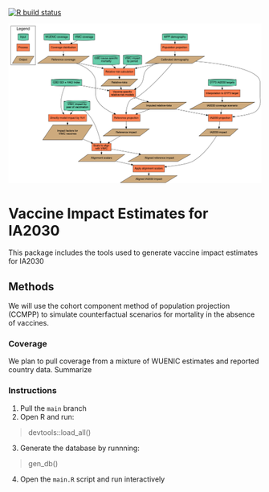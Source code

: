 <!-- badges: start -->
[![R build status](https://github.com/aucarter/vieIA2030/workflows/R-CMD-check/badge.svg)](https://github.com/aucarter/vieIA2030/actions)
<!-- badges: end -->

![Flowchart](flowchart.png)
# Vaccine Impact Estimates for IA2030

This package includes the tools used to generate vaccine impact estimates for IA2030

## Methods

We will use the cohort component method of population projection (CCMPP) to simulate counterfactual scenarios for mortality in the absence of vaccines.

### Coverage

We plan to pull coverage from a mixture of WUENIC estimates and reported country data. Summarize 

### Instructions

1. Pull the `main` branch
2. Open R and run:
> devtools::load_all()
3. Generate the database by runnning:
> gen_db()
4. Open the `main.R` script and run interactively
